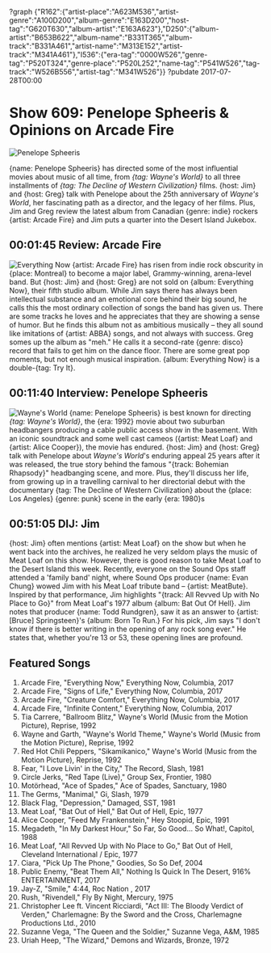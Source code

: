 ?graph {"R162":{"artist-place":"A623M536","artist-genre":"A100D200","album-genre":"E163D200","host-tag":"G620T630","album-artist":"E163A623"},"D250":{"album-artist":"B653B622","album-name":"B331T365","album-track":"B331A461","artist-name":"M313E152","artist-track":"M341A461"},"I536":{"era-tag":"0000W526","genre-tag":"P520T324","genre-place":"P520L252","name-tag":"P541W526","tag-track":"W526B556","artist-tag":"M341W526"}}
?pubdate 2017-07-28T00:00

# Show 609: Penelope Spheeris & Opinions on Arcade Fire

![Penelope Spheeris](//static.soundopinions.org/images/2017/penelopespheeris_web.jpg)

{name: Penelope Spheeris} has directed some of the most influential movies about music of all time, from *{tag: Wayne's World}* to all three installments of *{tag: The Decline of Western Civilization}* films. {host: Jim} and {host: Greg} talk with Penelope about the 25th anniversary of *Wayne's World*, her fascinating path as a director, and the legacy of her films. Plus, Jim and Greg review the latest album from Canadian {genre: indie} rockers {artist: Arcade Fire} and Jim puts a quarter into the Desert Island Jukebox.


## 00:01:45 Review: Arcade Fire
![Everything Now](http://is2.mzstatic.com/image/thumb/Music127/v4/9d/1f/88/9d1f88d7-0734-68b2-8bac-9f094b8b8967/source/600x600bb.jpg "23203991/1240796998")
{artist: Arcade Fire} has risen from indie rock obscurity in {place: Montreal} to become a major label, Grammy-winning, arena-level band. But {host: Jim} and {host: Greg} are not sold on {album: Everything Now}, their fifth studio album. While Jim says there has always been intellectual substance and an emotional core behind their big sound, he calls this the most ordinary collection of songs the band has given us. There are some tracks he loves and he appreciates that they are showing a sense of humor. But he finds this album not as ambitious musically – they all sound like imitations of {artist: ABBA} songs, and not always with success. Greg somes up the album as "meh." He calls it a second-rate {genre: disco} record that fails to get him on the dance floor. There are some great pop moments, but not enough musical inspiration. {album: Everything Now} is a double-{tag: Try It}.


## 00:11:40 Interview: Penelope Spheeris
![Wayne's World](//static.soundopinions.org/images/2017/waynesworld.jpeg)
{name: Penelope Spheeris} is best known for directing *{tag: Wayne's World}*, the {era: 1992} movie about two suburban headbangers producing a cable public access show in the basement. With an iconic soundtrack and some well cast cameos ({artist: Meat Loaf} and {artist: Alice Cooper}), the movie has endured. {host: Jim} and {host: Greg} talk with Penelope about *Wayne's World*'s enduring appeal 25 years after it was released, the true story behind the famous "{track: Bohemian Rhapsody}" headbanging scene, and more. Plus, they'll discuss her life, from growing up in a travelling carnival to her directorial debut with the documentary {tag: The Decline of Western Civilization} about the {place: Los Angeles} {genre: punk} scene in the early {era: 1980}s


## 00:51:05 DIJ: Jim
{host: Jim} often mentions {artist: Meat Loaf} on the show but when he went back into the archives, he realized he very seldom plays the music of Meat Loaf on this show.  However, there is good reason to take Meat Loaf to the Desert Island this week.  Recently, everyone on the Sound Ops staff attended a 'family band' night, where Sound Ops producer {name: Evan Chung} wowed Jim with his Meat Loaf tribute band – {artist: MeatBute}.  Inspired by that performance, Jim highlights "{track: All Revved Up with No Place to Go}" from Meat Loaf's 1977 album {album: Bat Out Of Hell}.  Jim notes that producer {name: Todd Rundgren}, saw it as an answer to {artist: [Bruce] Springsteen}'s {album: Born To Run.}  For his pick, Jim says "I don't know if there is better writing in the opening of any rock song ever."  He states that, whether you're 13 or 53, these opening lines are profound.



## Featured Songs
1. Arcade Fire, "Everything Now," Everything Now, Columbia, 2017
1. Arcade Fire, "Signs of Life," Everything Now, Columbia, 2017
1. Arcade Fire, "Creature Comfort," Everything Now, Columbia, 2017
1. Arcade Fire, "Infinite Content," Everything Now, Columbia, 2017
1. Tia Carrere, "Ballroom Blitz," Wayne's World (Music from the Motion Picture), Reprise, 1992
1. Wayne and Garth, "Wayne's World Theme," Wayne's World (Music from the Motion Picture), Reprise, 1992
1. Red Hot Chili Peppers, "Sikamikanico," Wayne's World (Music from the Motion Picture), Reprise, 1992
1. Fear, "I Love Livin' in the City," The Record, Slash, 1981
1. Circle Jerks, "Red Tape (Live)," Group Sex, Frontier, 1980
1. Motörhead, "Ace of Spades," Ace of Spades, Sanctuary, 1980
1. The Germs, "Manimal," Gi, Slash, 1979
1. Black Flag, "Depression," Damaged, SST, 1981
1. Meat Loaf, "Bat Out of Hell," Bat Out of Hell, Epic, 1977
1. Alice Cooper, "Feed My Frankenstein," Hey Stoopid, Epic, 1991
1. Megadeth, "In My Darkest Hour," So Far, So Good... So What!, Capitol, 1988
1. Meat Loaf, "All Revved Up with No Place to Go," Bat Out of Hell, Cleveland International / Epic, 1977
1. Ciara, "Pick Up The Phone," Goodies, So So Def, 2004
1. Public Enemy, "Beat Them All," Nothing Is Quick In The Desert, 916% ENTERTAINMENT, 2017
1. Jay-Z, "Smile," 4:44, Roc Nation , 2017
1. Rush, "Rivendell," Fly By Night, Mercury, 1975
1. Christopher Lee ft. Vincent Ricciardi, "Act III: The Bloody Verdict of Verden," Charlemagne: By the Sword and the Cross, Charlemagne Productions Ltd., 2010
1. Suzanne Vega, "The Queen and the Soldier," Suzanne Vega, A&M, 1985
1. Uriah Heep, "The Wizard," Demons and Wizards, Bronze, 1972